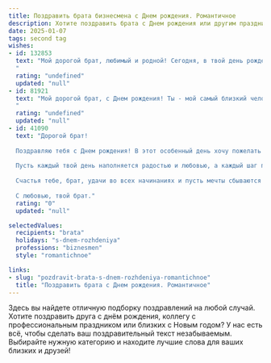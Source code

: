 ```yaml
---
title: Поздравить брата бизнесмена c Днем рождения. Романтичное
description: Хотите поздравить брата c Днем рождения или другим праздником? Наш ИИ создаст незабываемое поздравление, а вы обязательно выделитесь среди других.  
date: 2025-01-07
tags: second tag
wishes:
- id: 132853
  text: "Мой дорогой брат, любимый и родной! Сегодня, в твой день рождения, я хочу сказать тебе, что ты – не просто успешный бизнесмен, покоритель вершин и стратег, но и невероятный человек, с огромным сердцем и душой, полной света.  Пусть твоя жизнь будет такой же яркой и прекрасной, как закат над океаном, а каждый новый день –  наполнен любовью, счастьем и вдохновением.  Я бесконечно люблю тебя и горжусь тобой! С днем рождения!
  "
  rating: "undefined"
  updated: "null"
- id: 81921
  text: "Мой дорогой брат, с Днем рождения! Ты - мой самый близкий человек, моя опора и поддержка, мой верный друг. Желаю тебе, чтобы твой бизнес процветал, принося не только материальное благополучие, но и радость от достижений. Пусть жизнь твоя будет полна ярких красок, любви и счастья!
  "
  rating: "undefined"
  updated: "null"
- id: 41090
  text: "Дорогой брат!
  
  Поздравляю тебя с Днем рождения! В этот особенный день хочу пожелать тебе не просто успехов в бизнесе, но и неиссякаемого вдохновения и энергии для новых свершений. Ты всегда был тем, кто смело шагает по жизни, и я уверен, что впереди тебя ждут удивительные горизонты.
  
  Пусть каждый твой день наполняется радостью и любовью, а каждый шаг приводит к новым высотам. Желаю, чтобы в твоем сердце всегда горела искорка романтики, а в жизни были те, кто поддержит и вдохновит на большие дела.
  
  Счастья тебе, брат, удачи во всех начинаниях и пусть мечты сбываются!
  
  С любовью, твой брат."
  rating: "0"
  updated: "null"

selectedValues:
  recipients: "brata"
  holidays: "s-dnem-rozhdeniya"
  professions: "biznesmen"
  style: "romantichnoe"

links:
- slug: "pozdravit-brata-s-dnem-rozhdeniya-romantichnoe"
  title: "Поздравить брата c Днем рождения. Романтичное"
---
```


Здесь вы найдете отличную подборку поздравлений на любой случай. 
Хотите поздравить друга с днём рождения, коллегу с профессиональным праздником или близких с Новым годом? У нас есть всё, чтобы сделать ваш поздравительный текст незабываемым. Выбирайте нужную категорию и находите лучшие слова для ваших близких и друзей!
